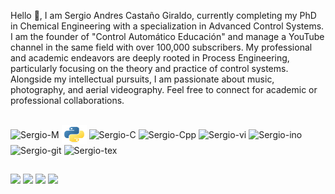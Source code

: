 Hello 👋, I am Sergio Andres Castaño Giraldo, currently completing my PhD in Chemical Engineering with a specialization in Advanced Control Systems. I am the founder of "Control Automático Educación" and manage a YouTube channel in the same field with over 100,000 subscribers. My professional and academic endeavors are deeply rooted in Process Engineering, particularly focusing on the theory and practice of control systems. Alongside my intellectual pursuits, I am passionate about music, photography, and aerial videography. Feel free to connect for academic or professional collaborations.

<div style="display: inline_block"><br>
  <img align="center" alt="Sergio-M" height="30" width="40" src="https://cdn.jsdelivr.net/gh/devicons/devicon/icons/matlab/matlab-original.svg">
  <img align="center" alt="Sergio-Python" height="30" width="40" src="https://raw.githubusercontent.com/devicons/devicon/master/icons/python/python-original.svg">
  <img align="center" alt="Sergio-C" height="30" width="40" src="https://cdn.jsdelivr.net/gh/devicons/devicon/icons/c/c-original.svg">
  <img align="center" alt="Sergio-Cpp" height="30" width="40" src="https://cdn.jsdelivr.net/gh/devicons/devicon/icons/cplusplus/cplusplus-original.svg">
  <img align="center" alt="Sergio-vi" height="30" width="40" src="https://cdn.jsdelivr.net/gh/devicons/devicon/icons/labview/labview-original-wordmark.svg">
  <img align="center" alt="Sergio-ino" height="30" width="40" src="https://cdn.jsdelivr.net/gh/devicons/devicon/icons/arduino/arduino-original-wordmark.svg">
  <img align="center" alt="Sergio-git" height="30" width="40" src="https://cdn.jsdelivr.net/gh/devicons/devicon/icons/git/git-original.svg">
  <img align="center" alt="Sergio-tex" height="30" width="40" src="https://cdn.jsdelivr.net/gh/devicons/devicon/icons/latex/latex-original.svg">
</div>
  
  ##
 
<div> 
  <a href="https://www.youtube.com/channel/UCdzSnI03LpBI_8gXJseIDuw" target="_blank"><img src="https://img.shields.io/badge/YouTube-FF0000?style=for-the-badge&logo=youtube&logoColor=white" target="_blank"></a>
  <a href="https://www.instagram.com/sergioacgiraldo/" target="_blank"><img src="https://img.shields.io/badge/-Instagram-%23E4405F?style=for-the-badge&logo=instagram&logoColor=white" target="_blank"></a>
  <a href="https://www.linkedin.com/in/sergio-castano-giraldo/" target="_blank"><img src="https://img.shields.io/badge/-LinkedIn-%230077B5?style=for-the-badge&logo=linkedin&logoColor=white" target="_blank"></a> 
  <a href="https://www.facebook.com/controlautomaticoeducacion" target="_blank"><img src="https://img.shields.io/badge/Facebook-1877F2?style=for-the-badge&logo=facebook&logoColor=white" target="_blank"></a> 
  
</div>
